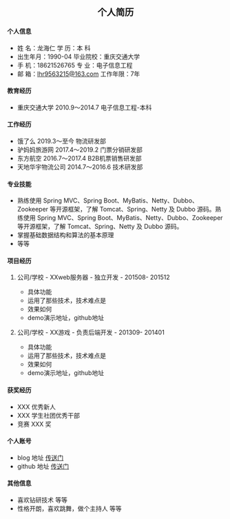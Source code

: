  <center>
     <h2>个人简历</h2>
 </center>

#### 个人信息 

* 姓		名：龙海仁												学	   历：本 科
* 出生年月：1990-04											毕业院校：重庆交通大学
* 手		机：18621526765								专		业：电子信息工程  
* 邮		箱：lhr9563215@163.com					工作年限：7年

#### 教育经历

- 重庆交通大学				2010.9～2014.7			电子信息工程-本科

#### 工作经历

* 饿了么							2019.3～至今				物流研发部
* 驴妈妈旅游网				2017.4～2019.2			门票分销研发部
* 东方航空						2016.7～2017.4			B2B机票销售研发部
* 天地华宇物流公司		2014.7～2016.6			技术研发部    

#### 专业技能

* 熟练使用 Spring MVC、Spring Boot、MyBatis、Netty、Dubbo、Zookeeper 等开源框架，了解 Tomcat、Spring、Netty 及 Dubbo 源码。熟练使用 Spring MVC、Spring Boot、MyBatis、Netty、Dubbo、Zookeeper 等开源框架，了解 Tomcat、Spring、Netty 及 Dubbo 源码。
* 掌握基础数据结构和算法的基本原理
* 等等

#### 项目经历

1. 公司/学校 - XXweb服务器 - 独立开发 - 201508- 201512 
   * 具体功能 
   * 运用了那些技术，技术难点是
   * 效果如何
   * demo演示地址，github地址 

2. 公司/学校 - XX游戏 - 负责后端开发 - 201309- 201401 
   * 具体功能 
   * 运用了那些技术，技术难点是
   * 效果如何
   * demo演示地址，github地址 

#### 获奖经历

* XXX 优秀新人
* XXX 学生社团优秀干部
* 竞赛 XXX 奖

#### 个人账号 

* blog 地址  [传送门](https://blog.csdn.net/u013857458)
* github 地址 [传送门](https://github.com/lhrimperial)

#### 其他信息 

* 喜欢钻研技术 等等
* 性格开朗，喜欢跳舞，做个主持人 等等 
